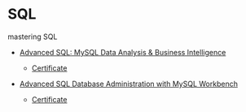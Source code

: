# SQL
mastering SQL

* [Advanced SQL: MySQL Data Analysis & Business Intelligence](https://www.udemy.com/course/advanced-sql-mysql-for-analytics-business-intelligence/)
    + [Certificate](https://www.udemy.com/certificate/UC-30eb750b-7ac6-475e-8ae8-3d3415f64646/)

* [Advanced SQL Database Administration with MySQL Workbench](https://www.udemy.com/course/advanced-mysql-database-administration-dba/)
    + [Certificate](https://www.udemy.com/certificate/UC-9581b536-30ae-4e6b-b13c-371a9852c0a5/)

